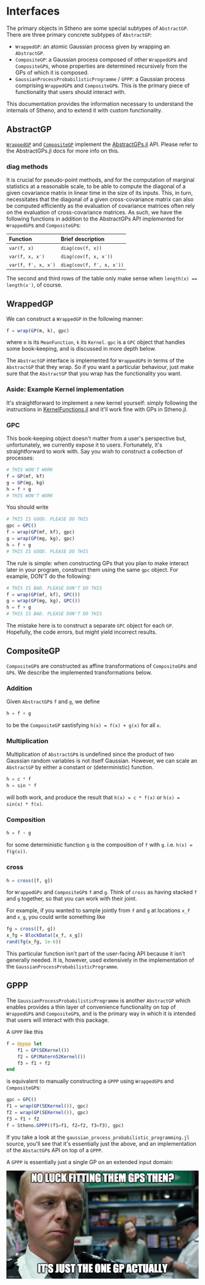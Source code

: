 # Interfaces

The primary objects in Stheno are some special subtypes of `AbstractGP`. There are three primary concrete subtypes of `AbstractGP`:
- `WrappedGP`: an atomic Gaussian process given by wrapping an `AbstractGP`.
- `CompositeGP`: a Gaussian process composed of other `WrappedGP`s and `CompositeGP`s, whose properties are determined recursively from the GPs of which it is composed.
- `GaussianProcessProbabilisticProgramme` / `GPPP`: a Gaussian process comprising `WrappedGP`s and `CompositeGP`s. This is the primary piece of functionality that users should interact with.

This documentation provides the information necessary to understand the internals of Stheno, and to extend it with custom functionality.



## AbstractGP

[`WrappedGP`](https://github.com/willtebbutt/Stheno.jl/blob/master/src/gp/gp.jl) and [`CompositeGP`](https://github.com/willtebbutt/Stheno.jl/blob/master/src/composite/composite_gp.jl) implement the [AbstractGPs.jl](https://github.com/JuliaGaussianProcesses/AbstractGPs.jl/) API. Please refer to the AbstractGPs.jl docs for more info on this.

### diag methods

It is crucial for pseudo-point methods, and for the computation of marginal statistics at a reasonable scale, to be able to compute the diagonal of a given covariance matrix in linear time in the size of its inputs.
This, in turn, necessitates that the diagonal of a given cross-covariance matrix can also be computed efficiently as the evaluation of covariance matrices often rely on the evaluation of cross-covariance matrices.
As such, we have the following functions in addition to the AbstractGPs API implemented for `WrappedGP`s and `CompositeGP`s:

| Function | Brief description |
|:--------------------- |:---------------------- |
| `var(f, x)` | `diag(cov(f, x))` |
| `var(f, x, x′)` | `diag(cov(f, x, x′))` |
| `var(f, f′, x, x′)` | `diag(cov(f, f′, x, x′))` |

The second and third rows of the table only make sense when `length(x) == length(x′)`, of course.


## WrappedGP

We can construct a `WrappedGP` in the following manner:

```julia
f = wrap(GP(m, k), gpc)

```
where `m` is its `MeanFunction`, `k` its `Kernel`. `gpc` is a `GPC` object that handles some book-keeping, and is discussed in more depth below.

The `AbstractGP` interface is implemented for `WrappedGP`s in terms of the `AbstractGP` that they wrap.
So if you want a particular behaviour, just make sure that the `AbstractGP` that you wrap has the functionality you want.

### Aside: Example Kernel implementation

It's straightforward to implement a new kernel yourself: simply following the instructions in [KernelFunctions.jl](https://github.com/JuliaGaussianProcesses/KernelFunctions.jl) and it'll work fine with GPs in Stheno.jl.

### GPC

This book-keeping object doesn't matter from a user's perspective but, unfortunately, we currently expose it to users. Fortunately, it's straightforward to work with. Say you wish to construct a collection of processes:
```julia
# THIS WON'T WORK
f = GP(mf, kf)
g = GP(mg, kg)
h = f + g
# THIS WON'T WORK
```
You should write
```julia
# THIS IS GOOD. PLEASE DO THIS
gpc = GPC()
f = wrap(GP(mf, kf), gpc)
g = wrap(GP(mg, kg), gpc)
h = f + g
# THIS IS GOOD. PLEASE DO THIS
```
The rule is simple: when constructing GPs that you plan to make interact later in your program, construct them using the same `gpc` object. For example, DON'T do the following:
```julia
# THIS IS BAD. PLEASE DON'T DO THIS
f = wrap(GP(mf, kf), GPC())
g = wrap(GP(mg, kg), GPC())
h = f + g
# THIS IS BAD. PLEASE DON'T DO THIS
```
The mistake here is to construct a separate `GPC` object for each `GP`. Hopefully, the code errors, but might yield incorrect results.




## CompositeGP

`CompositeGP`s are constructed as affine transformations of `CompositeGP`s and `GP`s. We describe the implemented transformations below.



### Addition

Given `AbstractGP`s `f` and `g`, we define
```julia
h = f + g
```
to be the `CompositeGP` sastisfying `h(x) = f(x) + g(x)` for all `x`.



### Multiplication

Multiplication of `AbstractGP`s is undefined since the product of two Gaussian random variables is not itself Gaussian. However, we can scale an `AbstractGP` by either a constant or (deterministic) function.
```julia
h = c * f
h = sin * f
```
will both work, and produce the result that `h(x) = c * f(x)` or `h(x) = sin(x) * f(x)`.



### Composition
```julia
h = f ∘ g
```
for some deterministic function `g` is the composition of `f` with `g`. i.e. `h(x) = f(g(x))`.



### cross
```julia
h = cross([f, g])
```
for `WrappedGPs` and `CompositeGP`s `f` and `g`. Think of `cross` as having stacked `f` and `g` together, so that you can work with their joint.

For example, if you wanted to sample jointly from `f` and `g` at locations `x_f` and `x_g`, you could write something like
```julia
fg = cross([f, g])
x_fg = BlockData([x_f, x_g])
rand(fg(x_fg, 1e-6))
```
This particular function isn't part of the user-facing API because it isn't generally needed. It is, however, used extensively in the implementation of the `GaussianProcessProbabilisticProgramme`.



## GPPP

The `GaussianProcessProbabilisticProgramme` is another `AbstractGP` which enables provides a thin layer of convenience functionality on top of `WrappedGP`s and `CompositeGP`s, and is the primary way in which it is intended that users will interact with this package.

A `GPPP` like this
```julia
f = @gppp let
    f1 = GP(SEKernel())
    f2 = GP(Matern52Kernel())
    f3 = f1 + f2
end
```
is equivalent to manually constructing a `GPPP` using `WrappedGP`s and `CompositeGP`s:
```julia
gpc = GPC()
f1 = wrap(GP(SEKernel()), gpc)
f2 = wrap(GP(SEKernel()), gpc)
f3 = f1 + f2
f = Stheno.GPPP((f1=f1, f2=f2, f3=f3), gpc)
```
If you take a look at the `gaussian_process_probabilistic_programming.jl` source, you'll see
that it's essentially just the above, and an implementation of the `AbstactGP`s API on top
of a `GPPP`.

A `GPPP` is essentially just a single GP on an extended input domain:

![](no_luck_catching_them_swans_then.jpeg)

